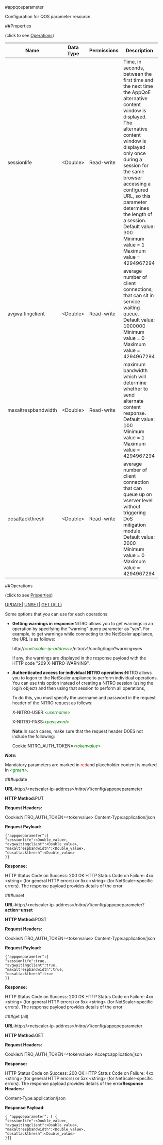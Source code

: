 #appqoeparameter

Configuration for QOS parameter resource.


##Properties 
<span>(click to see [Operations](#opera))</span>


<table><thead><tr><th>Name</th><th>Data Type</th><th>Permissions</th><th>Description</th></tr></thead><tbody><tr><td>sessionlife</td><td>&lt;Double></td><td>Read-write</td><td>Time, in seconds, between the first time and the next time the AppQoE alternative content window is displayed. The alternative content window is displayed only once during a session for the same browser accessing a configured URL, so this parameter determines the length of a session.<br>Default value: 300<br>Minimum value = 1<br>Maximum value = 4294967294</td></tr><tr><td>avgwaitingclient</td><td>&lt;Double></td><td>Read-write</td><td>average number of client connections, that can sit in service waiting queue.<br>Default value: 1000000<br>Minimum value = 0<br>Maximum value = 4294967294</td></tr><tr><td>maxaltrespbandwidth</td><td>&lt;Double></td><td>Read-write</td><td>maximum bandwidth which will determine whether to send alternate content response.<br>Default value: 100<br>Minimum value = 1<br>Maximum value = 4294967294</td></tr><tr><td>dosattackthresh</td><td>&lt;Double></td><td>Read-write</td><td>average number of client connection that can queue up on vserver level without triggering DoS mitigation module.<br>Default value: 2000<br>Minimum value = 0<br>Maximum value = 4294967294</td></tr></tbody></table>
##Operations 
<span>(click to see [Properties](#prope))</span>


[UPDATE](#u)| [UNSET](#)| [GET (ALL)](#get-)


Some options that you can use for each operations:
<ul><li><p><b>Getting warnings in response:</b>NITRO allows you to get warnings in an operation by specifying the "warning" query parameter as "yes". For example, to get warnings while connecting to the NetScaler appliance, the URL is as follows:</p><p>http://<span style="color:green;font-style:italic;">&lt;netscaler-ip-address&gt;</span>/nitro/v1/config/login?warning=yes</p><p>If any, the warnings are displayed in the response payload with the HTTP code "209 X-NITRO-WARNING".</p></li><li><p><b>Authenticated access for individual NITRO operations:</b>NITRO allows you to logon to the NetScaler appliance to perform individual operations. You can use this option instead of creating a NITRO session (using the login object) and then using that session to perform all operations,</p><p>To do this, you must specify the username and password in the request header of the NITRO request as follows:</p><p>X-NITRO-USER:<span style="color:green;font-style:italic;">&lt;username&gt;</span></p><p>X-NITRO-PASS:<span style="color:green;font-style:italic;">&lt;password&gt;</span></p><p><b>Note:</b>In such cases, make sure that the request header DOES not include the following:</p><p>Cookie:NITRO_AUTH_TOKEN=<span style="color:green;font-style:italic;">&lt;tokenvalue&gt;</span></p></li></ul>



***Note:*** 
Mandatory parameters are marked in <span style="color:#FF0000;">red</span>and placeholder content is marked in <span style="color:green;font-style:italic">&lt;green&gt;</span>.

###update



<b>URL:</b>http://&lt;netscaler-ip-address&gt;/nitro/v1/config/appqoeparameter
<b>HTTP Method:</b>PUT
<b>Request Headers:</b>

Cookie:NITRO_AUTH_TOKEN=&lt;tokenvalue&gt;Content-Type:application/json

<b>Request Payload: </b>```{"appqoeparameter":{"sessionlife":<Double_value>,"avgwaitingclient":<Double_value>,"maxaltrespbandwidth":<Double_value>,"dosattackthresh":<Double_value>}}```
<b>Response:</b>
HTTP Status Code on Success: 200 OKHTTP Status Code on Failure: 4xx &lt;string&gt; (for general HTTP errors) or 5xx &lt;string&gt; (for NetScaler-specific errors). The response payload provides details of the error


###unset



<b>URL:</b>http://&lt;netscaler-ip-address&gt;/nitro/v1/config/appqoeparameter?<b>action=unset</b>
<b>HTTP Method:</b>POST
<b>Request Headers:</b>

Cookie:NITRO_AUTH_TOKEN=&lt;tokenvalue&gt;Content-Type:application/json

<b>Request Payload: </b>```{"appqoeparameter":{"sessionlife":true,"avgwaitingclient":true,"maxaltrespbandwidth":true,"dosattackthresh":true}}```
<b>Response:</b>
HTTP Status Code on Success: 200 OKHTTP Status Code on Failure: 4xx &lt;string&gt; (for general HTTP errors) or 5xx &lt;string&gt; (for NetScaler-specific errors). The response payload provides details of the error


###get (all)



<b>URL:</b>http://&lt;netscaler-ip-address&gt;/nitro/v1/config/appqoeparameter
<b>HTTP Method:</b>GET
<b>Request Headers:</b>

Cookie:NITRO_AUTH_TOKEN=&lt;tokenvalue&gt;Accept:application/json

<b>Response:</b>
HTTP Status Code on Success: 200 OKHTTP Status Code on Failure: 4xx &lt;string&gt; (for general HTTP errors) or 5xx &lt;string&gt; (for NetScaler-specific errors). The response payload provides details of the error<b>Response Headers:</b>

Content-Type:application/json

<b>Response Payload: </b>```{ "appqoeparameter": [ {"sessionlife":<Double_value>,"avgwaitingclient":<Double_value>,"maxaltrespbandwidth":<Double_value>,"dosattackthresh":<Double_value>}]}```




